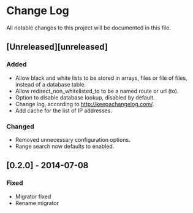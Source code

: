 # Change Log
All notable changes to this project will be documented in this file.

## [Unreleased][unreleased]
### Added
- Allow black and white lists to be stored in arrays, files or file of files, instead of a database table.
- Allow redirect_non_whitelisted_to to be a named route or url (to).
- Option to disable database lookup, disabled by default.
- Change log, according to http://keepachangelog.com/.
- Add cache for the list of IP addresses.

### Changed
- Removed unnecessary configuration options.
- Range search now defaults to enabled.

## [0.2.0] - 2014-07-08
### Fixed
- Migrator fixed
- Rename migrator
